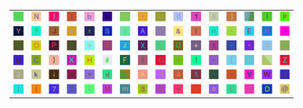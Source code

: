 <table>
<tr>
<td><img src="75.gif"></td>
<td><img src="4E.gif"></td>
<td><img src="29.gif"></td>
<td><img src="74.gif"></td>
<td><img src="62.gif"></td>
<td><img src="68.gif"></td>
<td><img src="7E.gif"></td>
<td><img src="27.gif"></td>
<td><img src="55.gif"></td>
<td><img src="30.gif"></td>
<td><img src="31.gif"></td>
<td><img src="24.gif"></td>
<td><img src="5D.gif"></td>
<td><img src="gr1.gif"></td>
<td><img src="6C.gif"></td>
<td><img src="70.gif"></td>
</tr>
<tr>
<td><img src="59.gif"></td>
<td><img src="3F.gif"></td>
<td><img src="4A.gif"></td>
<td><img src="77.gif"></td>
<td><img src="78.gif"></td>
<td><img src="53.gif"></td>
<td><img src="6A.gif"></td>
<td><img src="41.gif"></td>
<td><img src="22.gif"></td>
<td><img src="26.gif"></td>
<td><img src="66.gif"></td>
<td><img src="6E.gif"></td>
<td><img src="2C.gif"></td>
<td><img src="45.gif"></td>
<td><img src="52.gif"></td>
<td><img src="60.gif"></td>
</tr>
<tr>
<td><img src="36.gif"></td>
<td><img src="4F.gif"></td>
<td><img src="50.gif"></td>
<td><img src="2F.gif"></td>
<td><img src="3E.gif"></td>
<td><img src="79.gif"></td>
<td><img src="7A.gif"></td>
<td><img src="58.gif"></td>
<td><img src="25.gif"></td>
<td><img src="51.gif"></td>
<td><img src="2B.gif"></td>
<td><img src="38.gif"></td>
<td><img src="65.gif"></td>
<td><img src="2A.gif"></td>
<td><img src="39.gif"></td>
<td><img src="73.gif"></td>
</tr>
<tr>
<td><img src="42.gif"></td>
<td><img src="43.gif"></td>
<td><img src="7D.gif"></td>
<td><img src="4B.gif"></td>
<td><img src="48.gif"></td>
<td><img src="23.gif"></td>
<td><img src="46.gif"></td>
<td><img src="49.gif"></td>
<td><img src="47.gif"></td>
<td><img src="3D.gif"></td>
<td><img src="21.gif"></td>
<td><img src="2D.gif"></td>
<td><img src="5B.gif"></td>
<td><img src="72.gif"></td>
<td><img src="gr2.gif"></td>
<td><img src="5A.gif"></td>
</tr>
<tr>
<td><img src="32.gif"></td>
<td><img src="6B.gif"></td>
<td><img src="69.gif"></td>
<td><img src="6F.gif"></td>
<td><img src="76.gif"></td>
<td><img src="64.gif"></td>
<td><img src="gr3.gif"></td>
<td><img src="61.gif"></td>
<td><img src="71.gif"></td>
<td><img src="34.gif"></td>
<td><img src="35.gif"></td>
<td><img src="5F.gif"></td>
<td><img src="3C.gif"></td>
<td><img src="56.gif"></td>
<td><img src="57.gif"></td>
<td><img src="3A.gif"></td>
</tr>
<tr>
<td><img src="7C.gif"></td>
<td><img src="7B.gif"></td>
<td><img src="37.gif"></td>
<td><img src="54.gif"></td>
<td><img src="3B.gif"></td>
<td><img src="4D.gif"></td>
<td><img src="6D.gif"></td>
<td><img src="33.gif"></td>
<td><img src="67.gif"></td>
<td><img src="5E.gif"></td>
<td><img src="2E.gif"></td>
<td><img src="63.gif"></td>
<td><img src="4C.gif"></td>
<td><img src="28.gif"></td>
<td><img src="44.gif"></td>
<td><img src="40.gif"></td>
</tr>
</table>
